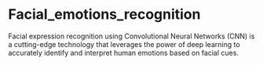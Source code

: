 # Facial_emotions_recognition
Facial expression recognition using Convolutional Neural Networks (CNN) is a cutting-edge technology that leverages the power of deep learning to accurately identify and interpret human emotions based on facial cues. 
